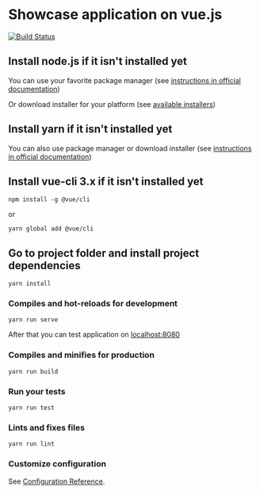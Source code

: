 # Showcase application on vue.js
[![Build Status](https://travis-ci.org/SeregaMatin/vue-showcase.svg?branch=master)](https://travis-ci.org/SeregaMatin/vue-showcase)

## Install node.js if it isn't installed yet
You can use your favorite package manager (see [instructions in official documentation](https://nodejs.org/en/download/package-manager/))

Or download installer for your platform (see [available installers](https://nodejs.org/en/download/))

## Install yarn if it isn't installed yet
You can also use package manager or download installer (see [instructions in official documentation](https://yarnpkg.com/en/docs/install))

## Install vue-cli 3.x if it isn't installed yet
```
npm install -g @vue/cli
```
or
```
yarn global add @vue/cli
```

## Go to project folder and install project dependencies
```
yarn install
```

### Compiles and hot-reloads for development
```
yarn run serve
```
After that you can test application on [localhost:8080](http://localhost:8080)

### Compiles and minifies for production
```
yarn run build
```

### Run your tests
```
yarn run test
```

### Lints and fixes files
```
yarn run lint
```

### Customize configuration
See [Configuration Reference](https://cli.vuejs.org/config/).
